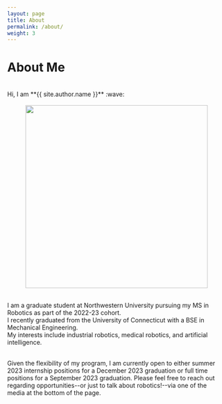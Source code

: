 ```yaml
---
layout: page
title: About
permalink: /about/
weight: 3
---
```


# **About Me**

<br>
Hi, I am **{{ site.author.name }}** :wave:
<br>

<br>
<center><img src="{{ site.url }}{{ site.baseurl }}/assets/profile.jpg" width=420/></center>
<br>

I am a graduate student at Northwestern University pursuing my MS in Robotics as part of the 2022-23 cohort.  
I recently graduated from the University of Connecticut with a BSE in Mechanical Engineering.  
My interests include industrial robotics, medical robotics, and artificial intelligence.

<br>
Given the flexibility of my program, I am currently open to either summer 2023 internship positions for a December 2023 graduation or full time positions for a September 2023 graduation. Please feel free to reach out regarding opportunities--or just to talk about robotics!--via one of the media at the bottom of the page.

<!-- <div class="row">
{% include about/skills.html title="Programming Skills" source=site.data.programming-skills %}
{% include about/skills.html title="Other Skills" source=site.data.other-skills %}
</div>

<div class="row">
{% include about/timeline.html %}
</div> -->